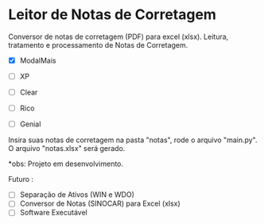 # Leitor de Notas de Corretagem

Conversor de notas de corretagem (PDF) para excel (xlsx). Leitura, tratamento e processamento de Notas de Corretagem.

- [x] ModalMais
- [ ] XP
- [ ] Clear
- [ ] Rico
- [ ] Genial


Insira suas notas de corretagem na pasta "notas", rode o arquivo "main.py". 
O arquivo "notas.xlsx" será gerado. 




*obs: Projeto em desenvolvimento. 

Futuro :
- [ ] Separação de Ativos (WIN e WDO)
- [ ] Conversor de Notas (SINOCAR) para Excel (xlsx)
- [ ] Software Executável 
